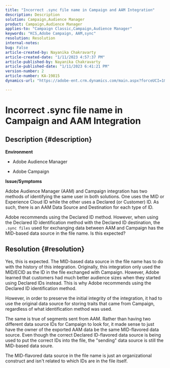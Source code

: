 ```yaml
---
title: "Incorrect .sync file name in Campaign and AAM Integration"
description: Description
solution: Campaign,Audience Manager
product: Campaign,Audience Manager
applies-to: "Campaign Classic,Campaign,Audience Manager"
keywords: "KCS,Adobe Campaign, AAM,sync"
resolution: Resolution
internal-notes: 
bug: False
article-created-by: Nayanika Chakravarty
article-created-date: "1/11/2023 4:57:37 PM"
article-published-by: Nayanika Chakravarty
article-published-date: "1/11/2023 6:41:21 PM"
version-number: 2
article-number: KA-19815
dynamics-url: "https://adobe-ent.crm.dynamics.com/main.aspx?forceUCI=1&pagetype=entityrecord&etn=knowledgearticle&id=473a7a0b-d191-ed11-aad1-6045bd006e5a"

---
```

# Incorrect .sync file name in Campaign and AAM Integration

## Description {#description}


<b>Environment</b>

- Adobe Audience Manager

- Adobe Campaign

<b>Issue/Symptoms</b>

Adobe Audience Manager (AAM) and Campaign integration has two methods of identifying the same user in both solutions. One uses the MID or Experience Cloud ID while the other uses a Declared (or Customer) ID. As such, there is an AAM Data Source and Destination for each type of ID.

Adobe recommends using the Declared ID method. However, when using the Declared ID identification method with the Declared ID destination, the `.sync files` used for exchanging data between AAM and Campaign has the MID-based data source in the file name. Is this expected?


## Resolution {#resolution}


Yes, this is expected. The MID-based data source in the file name has to do with the history of this integration. Originally, this integration only used the MID/ECID as the ID in the file exchanged with Campaign. However, Adobe learned that customers had much better audience sizes when they started using Declared IDs instead. This is why Adobe recommends using the Declared ID identification method.

However, in order to preserve the initial integrity of the integration, it had to use the original data source for storing traits that came from Campaign, regardless of what identification method was used.

The same is true of segments sent from AAM. Rather than having two different data source IDs for Campaign to look for, it made sense to just have the owner of the exported AAM data be the same MID-flavored data source. Even though the correct Declared ID-flavored data source is being used to put the correct IDs into the file, the "sending" data source is still the MID-based data soure.

The MID-flavored data source in the file name is just an organizational construct and isn't related to which IDs are in the file itself.

